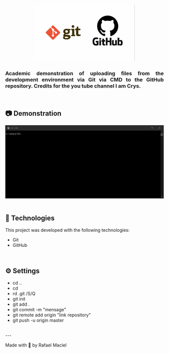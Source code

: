 <h1 align="center">
  <img alt="" title="to.do" src=".github/demostration_aplication.png" width="320px" />
</h1>

<h3 align="justify">
Academic demonstration of uploading files from the development environment via Git via CMD to the GitHub repository. Credits for the you tube channel I am Crys.
</h3>

<br>

## 📷 Demonstration

<div align="center" >
  <img src=".github/demostration_aplication.gif">
</div>

<br>

## 🚀 Technologies

This project was developed with the following technologies:

- Git
- GitHub

<br>

## ⚙ Settings
- cd ..
- cd
- rd .git /S/Q
- git init
- git add .
- git commit -m "mensage"
- git remote add origin "link repository"
- git push -u origin master
<br>
---

Made with 💜 by Rafael Maciel
